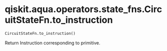 # qiskit.aqua.operators.state\_fns.CircuitStateFn.to\_instruction

`CircuitStateFn.to_instruction()`

Return Instruction corresponding to primitive.
